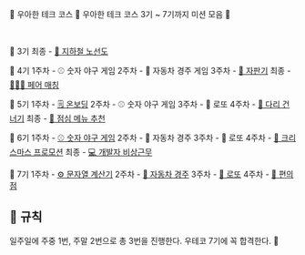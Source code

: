 🌌 우아한 테크 코스
🦖 우아한 테크 코스 3기 ~ 7기까지 미션 모음 🦕

<br>

🚀 3기
최종 - [🚈 지하철 노선도](https://github.com/woowacourse/java-subway-path-precourse)
<br>

🚀 4기
1주차 - ⚾ 숫자 야구 게임
2주차 - 🚗 자동차 경주 게임
3주차 - [🥤 자판기](https://github.com/woowacourse/java-vendingmachine-precourse)
최종 -  [🧑‍🤝‍🧑 페어 매칭](https://github.com/woowacourse/java-pairmatching-precourse)
<br>

🚀 5기
1주차 - [🗒️ 온보딩](https://github.com/c4fiber/java-onboarding)
2주차 - ⚾ 숫자 야구 게임
3주차 - 🎰 로또
4주차 - [🌉 다리 건너기](https://github.com/bark20/java-bridge)
최종 - [🍚  점심 메뉴 추천](https://github.com/chaewon121/java-menu/tree/chaewon121)
<br>

🚀 6기
1주차 - [⚾ 숫자 야구 게임](https://github.com/woowacourse-precourse/java-baseball-6)
2주차 - 🚗 자동차 경주
3주차 - 🎰 로또
4주차 - [🎄 크리스마스 프로모션](https://github.com/woowacourse-precourse/java-christmas-6)
최종 - [💻 개발자 비상근무](https://github.com/woowacourse-precourse/java-oncall-6)
<br>

🚀 7기
1주차 - [⚙️ 문자열 계산기](https://github.com/woowacourse-precourse/java-calculator-7)
2주차 - [🚗 자동차 경주](https://github.com/woowacourse-precourse/java-racingcar-7)
3주차 - [🎰 로또](https://github.com/woowacourse-precourse/java-lotto-7)
4주차 - [🏪 편의점](https://github.com/woowacourse-precourse/java-convenience-store-7)
<br>

## 📑 규칙

일주일에 주중 1번, 주말 2번으로 총 3번을 진행한다.
우테코 7기에 꼭 합격한다. 🌟
